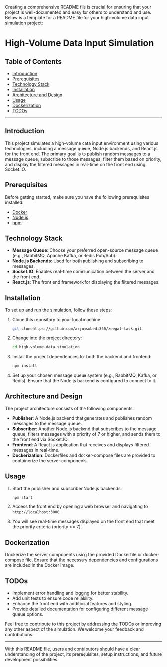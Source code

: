 Creating a comprehensive README file is crucial for ensuring that your project is well-documented and easy for others to understand and use. Below is a template for a README file for your high-volume data input simulation project:

# High-Volume Data Input Simulation

## Table of Contents

- [Introduction](#introduction)
- [Prerequisites](#prerequisites)
- [Technology Stack](#technology-stack)
- [Installation](#installation)
- [Architecture and Design](#architecture-and-design)
- [Usage](#usage)
- [Dockerization](#dockerization)
- [TODOs](#todos)

---

## Introduction

This project simulates a high-volume data input environment using various technologies, including a message queue, Node.js backends, and React.js for the front end. The primary goal is to publish random messages to a message queue, subscribe to those messages, filter them based on priority, and display the filtered messages in real-time on the front end using Socket.IO.

## Prerequisites

Before getting started, make sure you have the following prerequisites installed:

- [Docker](https://docs.docker.com/get-docker/)
- [Node.js](https://nodejs.org/)
- [npm](https://www.npmjs.com/)

## Technology Stack

- **Message Queue**: Choose your preferred open-source message queue (e.g., RabbitMQ, Apache Kafka, or Redis Pub/Sub).
- **Node.js Backends**: Used for both publishing and subscribing to messages.
- **Socket.IO**: Enables real-time communication between the server and the front end.
- **React.js**: The front end framework for displaying the filtered messages.

## Installation

To set up and run the simulation, follow these steps:

1. Clone this repository to your local machine:

   ```bash
   git clonehttps://github.com/arjunsubedi360/zeegal-task.git
   ```

2. Change into the project directory:

   ```bash
   cd high-volume-data-simulation
   ```

3. Install the project dependencies for both the backend and frontend:

   ```bash
   npm install
   ```

4. Set up your chosen message queue system (e.g., RabbitMQ, Kafka, or Redis). Ensure that the Node.js backend is configured to connect to it.

## Architecture and Design

The project architecture consists of the following components:

- **Publisher**: A Node.js backend that generates and publishes random messages to the message queue.
- **Subscriber**: Another Node.js backend that subscribes to the message queue, filters messages with a priority of 7 or higher, and sends them to the front end via Socket.IO.
- **Frontend**: A React.js application that receives and displays filtered messages in real-time.
- **Dockerization**: Dockerfiles and docker-compose files are provided to containerize the server components.

## Usage

1. Start the publisher and subscriber Node.js backends:

   ```bash
   npm start
   ```

2. Access the front end by opening a web browser and navigating to `http://localhost:3000`.

3. You will see real-time messages displayed on the front end that meet the priority criteria (priority >= 7).

## Dockerization

Dockerize the server components using the provided Dockerfile or docker-compose file. Ensure that the necessary dependencies and configurations are included in the Docker image.

## TODOs

- Implement error handling and logging for better stability.
- Add unit tests to ensure code reliability.
- Enhance the front end with additional features and styling.
- Provide detailed documentation for configuring different message queue options.

Feel free to contribute to this project by addressing the TODOs or improving any other aspect of the simulation. We welcome your feedback and contributions.

---

With this README file, users and contributors should have a clear understanding of the project, its prerequisites, setup instructions, and future development possibilities.
